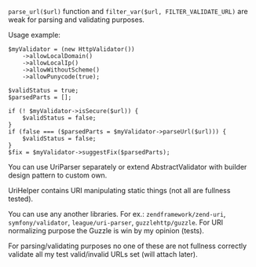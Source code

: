 `parse_url($url)` function and `filter_var($url, FILTER_VALIDATE_URL)` are weak for parsing and validating purposes.

Usage example:
```$xslt
$myValidator = (new HttpValidator())
    ->allowLocalDomain()
    ->allowLocalIp()
    ->allowWithoutScheme()
    ->allowPunycode(true);

$validStatus = true;
$parsedParts = [];

if (! $myValidator->isSecure($url)) {
    $validStatus = false;
}
if (false === ($parsedParts = $myValidator->parseUrl($url))) {
    $validStatus = false;
}
$fix = $myValidator->suggestFix($parsedParts);
```

You can use UriParser separately or extend AbstractValidator with builder design pattern to custom own.

UriHelper contains URI manipulating static things (not all are fullness tested).

You can use any another libraries. For ex.: 
`zendframework/zend-uri`, `symfony/validator`, `league/uri-parser`, `guzzlehttp/guzzle`. For URI normalizing purpose the Guzzle is win by my opinion (tests). 

For parsing/validating purposes no one of these are not fullness correctly validate all my test valid/invalid URLs set (will attach later).